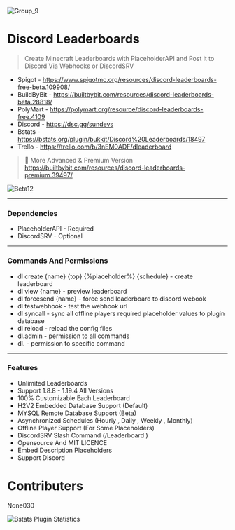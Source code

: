 ![Group_9](https://github.com/ka0un/DiscordLeaderboards/assets/88395585/32620890-1f9b-40ce-a23a-cd70d9c0db2b)


# Discord Leaderboards

> Create Minecraft Leaderboards with PlaceholderAPI and Post it to Discord Via Webhooks or DiscordSRV
* Spigot - https://www.spigotmc.org/resources/discord-leaderboards-free-beta.109908/
* BuildByBit - https://builtbybit.com/resources/discord-leaderboards-beta.28818/
* PolyMart - https://polymart.org/resource/discord-leaderboards-free.4109 
* Discord - https://dsc.gg/sundevs
* Bstats - https://bstats.org/plugin/bukkit/Discord%20Leaderboards/18497
* Trello - https://trello.com/b/3nEM0ADF/dleaderboard
> 📌 More Advanced & Premium Version https://builtbybit.com/resources/discord-leaderboards-premium.39497/


![Beta12](https://github.com/ka0un/DiscordLeaderboards/assets/88395585/e33c572e-b9f6-484b-9e9b-c8ebaaac6bf6)


---

### Dependencies

* PlaceholderAPI - Required
* DiscordSRV - Optional

---

### Commands And Permissions

* dl create {name} {top} {%placeholder%} {schedule} - create leaderboard
* dl view {name} - preview leaderboard
* dl forcesend {name} - force send leaderboard to discord webook
* dl testwebhook - test the webhook url
* dl syncall - sync all offline players required placeholder values to plugin database
* dl reload - reload the config files
* dl.admin - permission to all commands
* dl.<commandname> - permission to specific command

---

### Features

* Unlimited Leaderboards
* Support 1.8.8 - 1.19.4 All Versions
* 100% Customizable Each Leaderboard
* H2V2 Embedded Database Support (Default)
* MYSQL Remote Database Support (Beta)
* Asynchronized Schedules (Hourly , Daily , Weekly , Monthly)
* Offline Player Support (For Some Placeholders)
* DiscordSRV Slash Command (/Leaderboard <leaderboardname>)
* Opensource And MIT LICENCE
* Embed Description Placeholders
* Support Discord


Contributers
=======
None030

![Bstats Plugin Statistics](https://bstats.org/signatures/bukkit/Discord%20Leaderboards.svg "Plugin Statistics")
